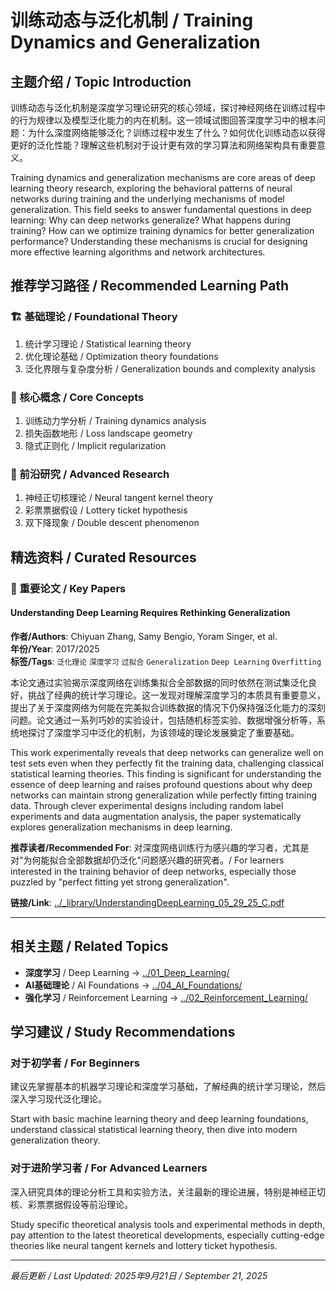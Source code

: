 # 训练动态与泛化机制 / Training Dynamics and Generalization

## 主题介绍 / Topic Introduction

训练动态与泛化机制是深度学习理论研究的核心领域，探讨神经网络在训练过程中的行为规律以及模型泛化能力的内在机制。这一领域试图回答深度学习中的根本问题：为什么深度网络能够泛化？训练过程中发生了什么？如何优化训练动态以获得更好的泛化性能？理解这些机制对于设计更有效的学习算法和网络架构具有重要意义。

Training dynamics and generalization mechanisms are core areas of deep learning theory research, exploring the behavioral patterns of neural networks during training and the underlying mechanisms of model generalization. This field seeks to answer fundamental questions in deep learning: Why can deep networks generalize? What happens during training? How can we optimize training dynamics for better generalization performance? Understanding these mechanisms is crucial for designing more effective learning algorithms and network architectures.

## 推荐学习路径 / Recommended Learning Path

### 🏗️ 基础理论 / Foundational Theory

1. 统计学习理论 / Statistical learning theory
2. 优化理论基础 / Optimization theory foundations
3. 泛化界限与复杂度分析 / Generalization bounds and complexity analysis

### 🧠 核心概念 / Core Concepts

1. 训练动力学分析 / Training dynamics analysis
2. 损失函数地形 / Loss landscape geometry
3. 隐式正则化 / Implicit regularization

### 🚀 前沿研究 / Advanced Research

1. 神经正切核理论 / Neural tangent kernel theory
2. 彩票票据假设 / Lottery ticket hypothesis
3. 双下降现象 / Double descent phenomenon

## 精选资料 / Curated Resources

### 📄 重要论文 / Key Papers

#### Understanding Deep Learning Requires Rethinking Generalization
**作者/Authors**: Chiyuan Zhang, Samy Bengio, Yoram Singer, et al.  
**年份/Year**: 2017/2025  
**标签/Tags**: `泛化理论` `深度学习` `过拟合` `Generalization` `Deep Learning` `Overfitting`

本论文通过实验揭示深度网络在训练集拟合全部数据的同时依然在测试集泛化良好，挑战了经典的统计学习理论。这一发现对理解深度学习的本质具有重要意义，提出了关于深度网络为何能在完美拟合训练数据的情况下仍保持强泛化能力的深刻问题。论文通过一系列巧妙的实验设计，包括随机标签实验、数据增强分析等，系统地探讨了深度学习中泛化的机制，为该领域的理论发展奠定了重要基础。

This work experimentally reveals that deep networks can generalize well on test sets even when they perfectly fit the training data, challenging classical statistical learning theories. This finding is significant for understanding the essence of deep learning and raises profound questions about why deep networks can maintain strong generalization while perfectly fitting training data. Through clever experimental designs including random label experiments and data augmentation analysis, the paper systematically explores generalization mechanisms in deep learning.

**推荐读者/Recommended For**: 对深度网络训练行为感兴趣的学习者，尤其是对"为何能拟合全部数据却仍泛化"问题感兴趣的研究者。/ For learners interested in the training behavior of deep networks, especially those puzzled by "perfect fitting yet strong generalization".

**链接/Link**: [../_library/UnderstandingDeepLearning_05_29_25_C.pdf](../_library/UnderstandingDeepLearning_05_29_25_C.pdf)

---

## 相关主题 / Related Topics

- **深度学习** / Deep Learning → [../01_Deep_Learning/](../01_Deep_Learning/)
- **AI基础理论** / AI Foundations → [../04_AI_Foundations/](../04_AI_Foundations/)
- **强化学习** / Reinforcement Learning → [../02_Reinforcement_Learning/](../02_Reinforcement_Learning/)

## 学习建议 / Study Recommendations

### 对于初学者 / For Beginners
建议先掌握基本的机器学习理论和深度学习基础，了解经典的统计学习理论，然后深入学习现代泛化理论。

Start with basic machine learning theory and deep learning foundations, understand classical statistical learning theory, then dive into modern generalization theory.

### 对于进阶学习者 / For Advanced Learners
深入研究具体的理论分析工具和实验方法，关注最新的理论进展，特别是神经正切核、彩票票据假设等前沿理论。

Study specific theoretical analysis tools and experimental methods in depth, pay attention to the latest theoretical developments, especially cutting-edge theories like neural tangent kernels and lottery ticket hypothesis.

---

*最后更新 / Last Updated: 2025年9月21日 / September 21, 2025*